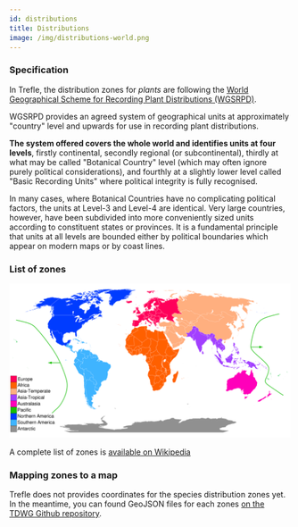 ```yaml
---
id: distributions
title: Distributions
image: /img/distributions-world.png
---
```


### Specification

In Trefle, the distribution zones for _plants_ are following the [World Geographical Scheme for Recording Plant Distributions (WGSRPD)](https://www.tdwg.org/standards/wgsrpd/).

WGSRPD provides an agreed system of geographical units at approximately "country" level and upwards for use in recording plant distributions.

**The system offered covers the whole world and identifies units at four levels**, firstly continental, secondly regional (or subcontinental), thirdly at what may be called "Botanical Country" level (which may often ignore purely political considerations), and fourthly at a slightly lower level called "Basic Recording Units" where political integrity is fully recognised.

In many cases, where Botanical Countries have no complicating political factors, the units at Level-3 and Level-4 are identical. Very large countries, however, have been subdivided into more conveniently sized units according to constituent states or provinces. It is a fundamental principle that units at all levels are bounded either by political boundaries which appear on modern maps or by coast lines.

### List of zones

![List of zones](/img/distributions-world.png)

A complete list of zones is [available on Wikipedia](https://en.wikipedia.org/wiki/List_of_codes_used_in_the_World_Geographical_Scheme_for_Recording_Plant_Distributions)

### Mapping zones to a map

Trefle does not provides coordinates for the species distribution zones yet. In the meantime, you can found GeoJSON files for each zones [on the TDWG Github repository](https://github.com/tdwg/wgsrpd/tree/master/geojson).

